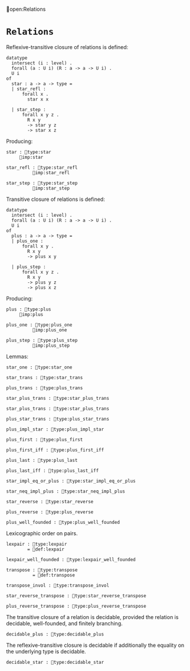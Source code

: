 open:Relations
# `Relations`

Reflexive-transitive closure of relations is defined:

    datatype
      intersect (i : level) .
      forall (a : U i) (R : a -> a -> U i) .
      U i
    of
      star : a -> a -> type =
      | star_refl :
          forall x .
            star x x
  
      | star_step :
          forall x y z .
            R x y
            -> star y z
            -> star x z

Producing:

    star : type:star
         imp:star

    star_refl : type:star_refl
              imp:star_refl

    star_step : type:star_step
              imp:star_step

Transitive closure of relations is defined:

    datatype
      intersect (i : level) .
      forall (a : U i) (R : a -> a -> U i) .
      U i
    of
      plus : a -> a -> type =
      | plus_one :
          forall x y .
            R x y
            -> plus x y
  
      | plus_step :
          forall x y z .
            R x y
            -> plus y z
            -> plus x z

Producing:

    plus : type:plus
         imp:plus

    plus_one : type:plus_one
              imp:plus_one

    plus_step : type:plus_step
              imp:plus_step

Lemmas:

    star_one : type:star_one

    star_trans : type:star_trans

    plus_trans : type:plus_trans

    star_plus_trans : type:star_plus_trans

    star_plus_trans : type:star_plus_trans

    plus_star_trans : type:plus_star_trans

    plus_impl_star : type:plus_impl_star

    plus_first : type:plus_first

    plus_first_iff : type:plus_first_iff

    plus_last : type:plus_last

    plus_last_iff : type:plus_last_iff

    star_impl_eq_or_plus : type:star_impl_eq_or_plus

    star_neq_impl_plus : type:star_neq_impl_plus

    star_reverse : type:star_reverse

    plus_reverse : type:plus_reverse

    plus_well_founded : type:plus_well_founded

Lexicographic order on pairs.

    lexpair : type:lexpair
            = def:lexpair

    lexpair_well_founded : type:lexpair_well_founded

    transpose : type:transpose
              = def:transpose

    transpose_invol : type:transpose_invol

    star_reverse_transpose : type:star_reverse_transpose

    plus_reverse_transpose : type:plus_reverse_transpose

The transitive closure of a relation is decidable, provided the
relation is decidable, well-founded, and finitely branching.

    decidable_plus : type:decidable_plus

The reflexive-transitive closure is decidable if additionally the
equality on the underlying type is decidable.

    decidable_star : type:decidable_star

